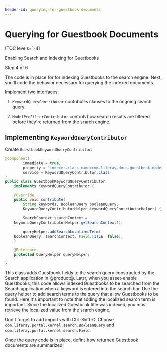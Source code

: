 ```yaml
---
header-id: querying-for-guestbook-documents
---
```


# Querying for Guestbook Documents

[TOC levels=1-4]

<div class="learn-path-step row">
    <p id="stepTitle">Enabling Search and Indexing for Guestbooks</p><p>Step 4 of 6</p>
</div>

The code is in place for for indexing Guestbooks to the search engine. Next,
you'll code the behavior necessary for querying the indexed documents.

Implement two interfaces:

1.  `KeywordQueryContributor` contributes clauses to the ongoing search query.

2.  `ModelPreFilterContributor` controls how search results are filtered before
    they're returned from the search engine.

## Implementing `KeywordQueryContributor`

Create `GuestbookKeywordQueryContributor`: 

```java
@Component(
        immediate = true,
        property = "indexer.class.name=com.liferay.docs.guestbook.model.Guestbook",
        service = KeywordQueryContributor.class
)
public class GuestbookKeywordQueryContributor
    implements KeywordQueryContributor {

    @Override
    public void contribute(
        String keywords, BooleanQuery booleanQuery,
        KeywordQueryContributorHelper keywordQueryContributorHelper) {

        SearchContext searchContext =
    keywordQueryContributorHelper.getSearchContext();

        queryHelper.addSearchLocalizedTerm(
    booleanQuery, searchContext, Field.TITLE, false);
    }

    @Reference
    protected QueryHelper queryHelper;

}
```

This class adds Guestbook fields to the search query constructed by the Search
application in @product@. Later, when you asset-enable Guestbooks, this code
allows indexed Guestbooks to be searched from the Search application when
a keyword is entered into the search bar. Use the query helper to add search
terms to the query that allow Guestbooks to be found. Here it's important to
note that adding the localized search term is important. Since the localized
Guestbook title was indexed, you must retrieve the localized value from the
search engine.

Don't forget to add imports with Ctrl-Shift-O. Choose
`com.liferay.portal.kernel.search.BooleanQuery` and
`com.liferay.portal.kernel.search.Field`. 

Once the query code is in place, define how returned Guestbook documents are
summarized. 
